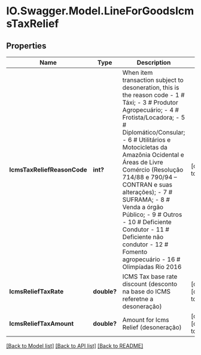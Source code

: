 # IO.Swagger.Model.LineForGoodsIcmsTaxRelief
## Properties

Name | Type | Description | Notes
------------ | ------------- | ------------- | -------------
**IcmsTaxReliefReasonCode** | **int?** | When item transaction subject to desoneration, this is the reason code - 1 # Táxi; - 3 # Produtor Agropecuário; - 4 # Frotista/Locadora; - 5 # Diplomático/Consular; - 6 # Utilitários e Motocicletas da Amazônia Ocidental e Áreas de Livre Comércio (Resolução 714/88 e 790/94 – CONTRAN e suas alterações); - 7 # SUFRAMA; - 8 # Venda a órgão Público; - 9 # Outros - 10 # Deficiente Condutor - 11 # Deficiente não condutor - 12 # Fomento agropecuário - 16 # Olimpíadas Rio 2016  | [default to null]
**IcmsReliefTaxRate** | **double?** | ICMS Tax base rate discount  (desconto na base do ICMS referetne a desoneração) | [optional] [default to null]
**IcmsReliefTaxAmount** | **double?** | Amount for Icms Relief (desoneração) | [optional] [default to null]

[[Back to Model list]](../README.md#documentation-for-models) [[Back to API list]](../README.md#documentation-for-api-endpoints) [[Back to README]](../README.md)

